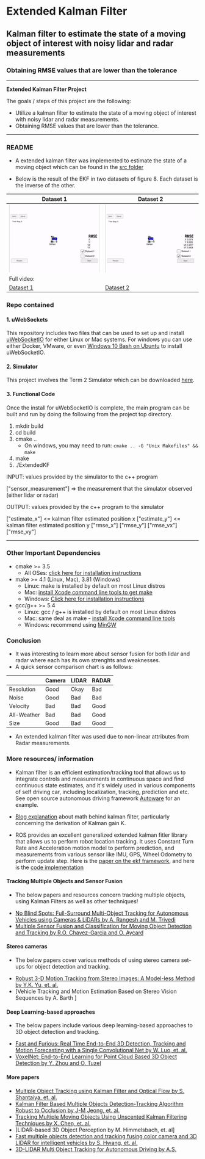 # **Extended Kalman Filter** 

##  Kalman filter to estimate the state of a moving object of interest with noisy lidar and radar measurements

### Obtaining RMSE values that are lower than the tolerance
---

**Extended Kalman Filter Project**

The goals / steps of this project are the following:
* Utilize a kalman filter to estimate the state of a moving object of interest with noisy lidar and radar measurements.
* Obtaining RMSE values that are lower than the tolerance.

[//]: # (Image References)

[image1]: ./Images_forReadMe/dataset1.gif "dataset1"
[image2]: ./Images_forReadMe/dataset1.mp4 "dataset1"
[image3]: ./Images_forReadMe/dataset2.gif "dataset2"
[image4]: ./Images_forReadMe/dataset2.mp4 "dataset2"

---
### README

- A extended kalman filter was implemented to estimate the state of a moving object which can be found in the [src folder](./src)

- Below is the result of the EKF in two datasets of figure 8. Each dataset is the inverse of the other.

| Dataset 1 | Dataset 2 |
| ------------- | ------------- |
| ![alt text][image1]| ![alt text][image3] |
|Full video:|
| [Dataset 1](./Images_forReadMe/dataset1.mp4) | [Dataset 2](./Images_forReadMe/dataset2.mp4) |

### Repo contained

#### 1. uWebSockets

This repository includes two files that can be used to set up and install [uWebSocketIO](https://github.com/uWebSockets/uWebSockets) for either Linux or Mac systems. For windows you can use either Docker, VMware, or even [Windows 10 Bash on Ubuntu](https://www.howtogeek.com/249966/how-to-install-and-use-the-linux-bash-shell-on-windows-10/) to install uWebSocketIO.

#### 2. Simulator

This project involves the Term 2 Simulator which can be downloaded [here](https://github.com/udacity/self-driving-car-sim/releases).

#### 3. Functional Code

Once the install for uWebSocketIO is complete, the main program can be built and run by doing the following from the project top directory.

1. mkdir build
2. cd build
3. cmake .. 
   * On windows, you may need to run: `cmake .. -G "Unix Makefiles" && make`
4. make
5. ./ExtendedKF

INPUT: values provided by the simulator to the c++ program

["sensor_measurement"] => the measurement that the simulator observed (either lidar or radar)

OUTPUT: values provided by the c++ program to the simulator

["estimate_x"] <= kalman filter estimated position x
["estimate_y"] <= kalman filter estimated position y
["rmse_x"]
["rmse_y"]
["rmse_vx"]
["rmse_vy"]

---

### Other Important Dependencies

* cmake >= 3.5
  * All OSes: [click here for installation instructions](https://cmake.org/install/)
* make >= 4.1 (Linux, Mac), 3.81 (Windows)
  * Linux: make is installed by default on most Linux distros
  * Mac: [install Xcode command line tools to get make](https://developer.apple.com/xcode/features/)
  * Windows: [Click here for installation instructions](http://gnuwin32.sourceforge.net/packages/make.htm)
* gcc/g++ >= 5.4
  * Linux: gcc / g++ is installed by default on most Linux distros
  * Mac: same deal as make - [install Xcode command line tools](https://developer.apple.com/xcode/features/)
  * Windows: recommend using [MinGW](http://www.mingw.org/)


### Conclusion

* It was interesting to learn more about sensor fusion for both lidar and radar where each has its own strenghts and weaknesses. 
* A quick sensor comparison chart is as follows:

|         | Camera | LIDAR | RADAR |
| ------------- | ------------- | ------------- | ------------- |
|  Resolution       | Good | Okay | Bad |
|  Noise       | Good | Bad | Bad |
|  Velocity       | Bad | Bad | Good |
|  All-Weather       | Bad | Bad | Good |
|  Size       | Good | Bad | Good |

* An extended kalman filter was used due to non-linear attributes from Radar measurements.

### More resources/ information

* Kalman filter is an efficient estimation/tracking tool that allows us to integrate controls and measurements in continuous space and find continuous state estimates, and it's widely used in various components of self driving car, including localization, tracking, prediction and etc. See open source autonomous driving framework [Autoware](https://gitlab.com/autowarefoundation/autoware.ai/autoware/-/wikis/home) for an example. 

* [Blog explanation](http://www.bzarg.com/p/how-a-kalman-filter-works-in-pictures/) about math behind kalman filter, particularly concerning the derivation of Kalman gain K.

* ROS provides an excellent generalized extended kalman fitler library that allows us to perform robot location tracking. It uses Constant Turn Rate and Acceleration motion model to perform prediction, and measurements from various sensor like IMU, GPS, Wheel Odometry to perform update step. Here is the [paper on the ekf framework](http://docs.ros.org/en/melodic/api/robot_localization/html/_downloads/robot_localization_ias13_revised.pdf), and here is the [code implementation](https://github.com/cra-ros-pkg/robot_localization/blob/melodic-devel/src/ekf.cpp)

#### Tracking Multiple Objects and Sensor Fusion 
* The below papers and resources concern tracking multiple objects, using Kalman Filters as well as other techniques!
- [No Blind Spots: Full-Surround Multi-Object Tracking for Autonomous Vehicles using Cameras & LiDARs by A. Rangesh and M. Trivedi](https://arxiv.org/pdf/1802.08755.pdf)
- [Multiple Sensor Fusion and Classification for Moving Object Detection and Tracking by R.O. Chavez-Garcia and O. Aycard](https://hal.archives-ouvertes.fr/hal-01241846/document)

#### Stereo cameras
* The below papers cover various methods of using stereo camera set-ups for object detection and tracking.
- [Robust 3-D Motion Tracking from Stereo Images: A Model-less Method by Y.K. Yu, et. al.](http://www.cse.cuhk.edu.hk/~khwong/J2008_IEEE_TIM_Stereo%20Kalman%20.pdf)
- [Vehicle Tracking and Motion Estimation Based on Stereo Vision Sequences by A. Barth ]

#### Deep Learning-based approaches
* The below papers include various deep learning-based approaches to 3D object detection and tracking.
- [Fast and Furious: Real Time End-to-End 3D Detection, Tracking and Motion Forecasting with a Single Convolutional Net by W. Luo, et. al.](https://openaccess.thecvf.com/content_cvpr_2018/papers/Luo_Fast_and_Furious_CVPR_2018_paper.pdf)
- [VoxelNet: End-to-End Learning for Point Cloud Based 3D Object Detection by Y. Zhou and O. Tuzel](https://arxiv.org/abs/1711.06396)

#### More papers 

- [Multiple Object Tracking using Kalman Filter and Optical Flow by S. Shantaiya, et. al.](http://www.ejaet.com/PDF/2-2/EJAET-2-2-34-39.pdf)
- [Kalman Filter Based Multiple Objects Detection-Tracking Algorithm Robust to Occlusion by J-M Jeong, et. al.](https://pdfs.semanticscholar.org/f5a2/bf3df3126d2923a617b977ec2b4e1c829a08.pdf)
- [Tracking Multiple Moving Objects Using Unscented Kalman Filtering Techniques by X. Chen, et. al.](https://arxiv.org/pdf/1802.01235.pdf)
- [LIDAR-based 3D Object Perception by M. Himmelsbach, et. al]
- [Fast multiple objects detection and tracking fusing color camera and 3D LIDAR for intelligent vehicles by S. Hwang, et. al.](https://www.researchgate.net/publication/309503024_Fast_multiple_objects_detection_and_tracking_fusing_color_camera_and_3D_LIDAR_for_intelligent_vehicles)
- [3D-LIDAR Multi Object Tracking for Autonomous Driving by A.S.](https://repository.tudelft.nl/islandora/object/uuid%3Af536b829-42ae-41d5-968d-13bbaa4ec736)

































